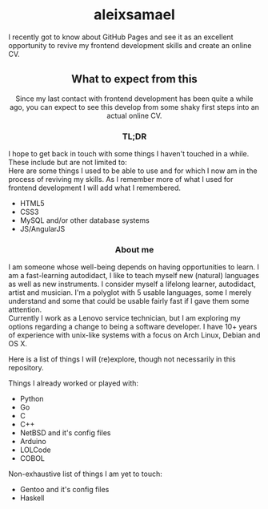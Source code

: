 <h1 align="center">
	aleixsamael
</h1>
I recently got to know about GitHub Pages and see it as an excellent opportunity to revive my frontend development skills and create an online CV.

<h2 align="center">
	What to expect from this
</h2>
<div align="center">
	Since my last contact with frontend development has been quite a while ago, you can expect to see this develop from some shaky first steps into an actual online CV.
</div>

<h3 align="center">
	TL;DR
</h3>
<div align="left">
I hope to get back in touch with some things I haven't touched in a while. These include but are not limited to:
</div>
<div align="left">
	Here are some things I used to be able to use and for which I now am in the process of reviving my skills. As I remember more of what I used for frontend development I will add what I remembered.
	<br>
	<ul>
		<li>HTML5</li>
		<li>CSS3</li>
		<li>MySQL and/or other database systems</li>
		<li>JS/AngularJS</li>
	</ul>
</div>

<h3 align="center">
	About me
</h3>
<div align="left">
I am someone whose well-being depends on having opportunities to learn. I am a fast-learning autodidact, I like to teach myself new (natural) languages as well as new instruments. I consider myself a lifelong learner, autodidact, artist and musician. I'm a polyglot with 5 usable languages, some I merely understand and some that could be usable fairly fast if I gave them some atttention.<br>
Currently I work as a Lenovo service technician, but I am exploring my options regarding a change to being a software developer. I have 10+ years of experience with unix-like systems with a focus on Arch Linux, Debian and OS X.<br>

Here is a list of things I will (re)explore, though not necessarily in this repository.<br>

Things I already worked or played with:
<ul>
	<li>Python</li>
	<li>Go</li>
	<li>C</li>
	<li>C++</li>
	<li>NetBSD and it's config files</li>
	<li>Arduino</li>
	<li>LOLCode</li>
	<li>COBOL</li>
</ul>
Non-exhaustive list of things I am yet to touch:
<ul>
	<li>Gentoo and it's config files</li>
	<li>Haskell</li>
</ul>
</div>